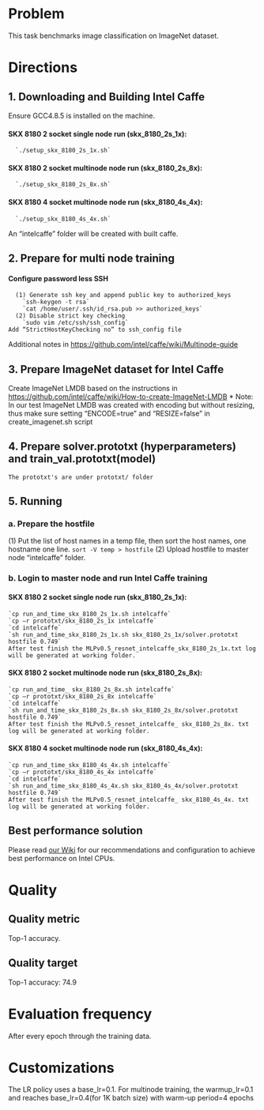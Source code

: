 # Problem
This task benchmarks image classification on ImageNet dataset.

# Directions
## 1. Downloading and Building Intel Caffe
Ensure GCC4.8.5 is installed on the machine.
#### SKX 8180 2 socket single node run (skx_8180_2s_1x):
      `./setup_skx_8180_2s_1x.sh`
#### SKX 8180 2 socket multinode node run (skx_8180_2s_8x):
	  `./setup_skx_8180_2s_8x.sh`
#### SKX 8180 4 socket multinode node run (skx_8180_4s_4x):	
	  `./setup_skx_8180_4s_4x.sh`
An “intelcaffe” folder will be created with built caffe.

## 2. Prepare for multi node training
#### Configure password less SSH
      (1) Generate ssh key and append public key to authorized_keys
        `ssh-keygen -t rsa`
        `cat /home/user/.ssh/id_rsa.pub >> authorized_keys`
      (2) Disable strict key checking
        `sudo vim /etc/ssh/ssh_config`
    Add “StrictHostKeyChecking no” to ssh_config file
Additional notes in https://github.com/intel/caffe/wiki/Multinode-guide

## 3. Prepare ImageNet dataset for Intel Caffe
  Create ImageNet LMDB based on the instructions in https://github.com/intel/caffe/wiki/How-to-create-ImageNet-LMDB
      * Note: In our test ImageNet LMDB was created with encoding but without resizing, thus make sure setting “ENCODE=true” and “RESIZE=false” in create_imagenet.sh script

## 4. Prepare solver.prototxt (hyperparameters) and train_val.prototxt(model)
	The prototxt's are under prototxt/ folder

## 5. Running
### a. Prepare the hostfile
  (1) Put the list of host names in a temp file, then sort the host names, one hostname one line. 
	`sort -V temp > hostfile`
  (2) Upload hostfile to master node “intelcaffe” folder. 

### b. Login to master node and run Intel Caffe training
#### SKX 8180 2 socket single node run (skx_8180_2s_1x):
    `cp run_and_time_skx_8180_2s_1x.sh intelcaffe`
	`cp –r prototxt/skx_8180_2s_1x intelcaffe`
	`cd intelcaffe`
	`sh run_and_time_skx_8180_2s_1x.sh skx_8180_2s_1x/solver.prototxt  hostfile 0.749`
	After test finish the MLPv0.5_resnet_intelcaffe_skx_8180_2s_1x.txt log will be generated at working folder.
#### SKX 8180 2 socket multinode node run (skx_8180_2s_8x): 
	`cp run_and_time_ skx_8180_2s_8x.sh intelcaffe`
	`cp –r prototxt/skx_8180_2s_8x intelcaffe`
	`cd intelcaffe`
	`sh run_and_time_skx_8180_2s_8x.sh skx_8180_2s_8x/solver.prototxt  hostfile 0.749`
	After test finish the MLPv0.5_resnet_intelcaffe_ skx_8180_2s_8x. txt log will be generated at working folder.
#### SKX 8180 4 socket multinode node run (skx_8180_4s_4x):  
	`cp run_and_time_skx_8180_4s_4x.sh intelcaffe`
	`cp –r prototxt/skx_8180_4s_4x intelcaffe`
	`cd intelcaffe`
	`sh run_and_time_skx_8180_4s_4x.sh skx_8180_4s_4x/solver.prototxt  hostfile 0.749`  
	After test finish the MLPv0.5_resnet_intelcaffe_ skx_8180_4s_4x. txt log will be generated at working folder.

## Best performance solution
Please read [our Wiki](https://github.com/intel/caffe/wiki/Recommendations-to-achieve-best-performance) for our recommendations and configuration to achieve best performance on Intel CPUs. 

# Quality
## Quality metric
Top-1 accuracy.

## Quality target
Top-1 accuracy: 74.9

# Evaluation frequency
After every epoch through the training data.

# Customizations
The LR policy uses a base_lr=0.1. For multinode training, the warmup_lr=0.1 and reaches base_lr=0.4(for 1K batch size) with warm-up period=4 epochs

